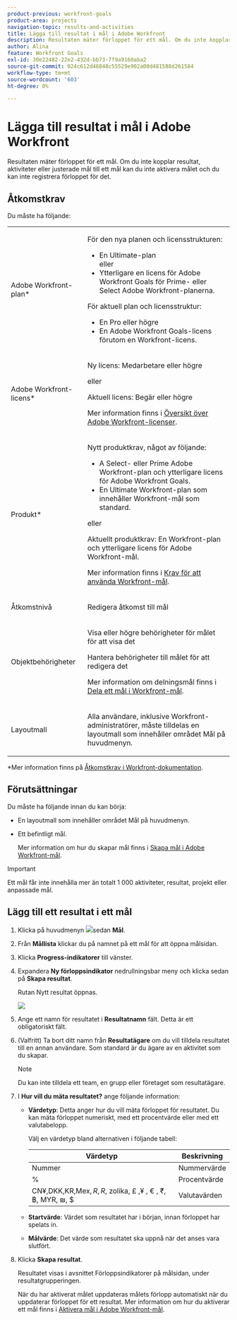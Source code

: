 ```yaml
---
product-previous: workfront-goals
product-area: projects
navigation-topic: results-and-activities
title: Lägga till resultat i mål i Adobe Workfront
description: Resultaten mäter förloppet för ett mål. Om du inte kopplar resultat, aktiviteter eller justerade mål till ett mål kan du inte aktivera målet och du kan inte registrera förloppet för det.
author: Alina
feature: Workfront Goals
exl-id: 30e22482-22e2-432d-bb73-7f9a9160aba2
source-git-commit: 024c612d46848c55529e902a00d481588d261584
workflow-type: tm+mt
source-wordcount: '603'
ht-degree: 0%

---
```


# Lägga till resultat i mål i Adobe Workfront

Resultaten mäter förloppet för ett mål. Om du inte kopplar resultat, aktiviteter eller justerade mål till ett mål kan du inte aktivera målet och du kan inte registrera förloppet för det.

## Åtkomstkrav

Du måste ha följande:

<table style="table-layout:auto">
<col>
</col>
<col>
</col>
<tbody>
 <tr> 
   <td role="rowheader">Adobe Workfront-plan*</td> 
   <td> 
   <p>För den nya planen och licensstrukturen:
  <ul><li>En Ultimate-plan </li>
  eller
  <li>Ytterligare en licens för Adobe Workfront Goals för Prime- eller Select Adobe Workfront-planerna. </li></ul> </p>
<p>För aktuell plan och licensstruktur: 
<ul><li> En Pro eller högre </li>
  <li>En Adobe Workfront Goals-licens förutom en Workfront-licens.</li></ul></p>
   </td> 
  </tr>
 <tr>
 <td role="rowheader">Adobe Workfront-licens*</td>
 <td>
 <p>Ny licens: Medarbetare eller högre</p>
 eller
 <p>Aktuell licens: Begär eller högre</p> <p>Mer information finns i <a href="../../administration-and-setup/add-users/access-levels-and-object-permissions/wf-licenses.md" class="MCXref xref">Översikt över Adobe Workfront-licenser</a>.</p> </td>
 </tr>
 <tr>
 <td role="rowheader">Produkt*</td>
 <td>
 <p> Nytt produktkrav, något av följande: </p>
<ul>
<li>A Select- eller Prime Adobe Workfront-plan och ytterligare licens för Adobe Workfront Goals.</li>
<li>En Ultimate Workfront-plan som innehåller Workfront-mål som standard. </li></ul>
 <p>eller</p>
 <p>Aktuellt produktkrav: En Workfront-plan och ytterligare licens för Adobe Workfront-mål. </p> <p>Mer information finns i <a href="../../workfront-goals/goal-management/access-needed-for-wf-goals.md" class="MCXref xref">Krav för att använda Workfront-mål</a>. </p> </td>
 </tr>
 <tr>
 <td role="rowheader"><p>Åtkomstnivå</p></td>
 <td> <p>Redigera åtkomst till mål</p>  </td>
 </tr>
 <tr data-mc-conditions="">
 <td role="rowheader">Objektbehörigheter</td>
 <td>
  <div>
  <p>Visa eller högre behörigheter för målet för att visa det</p>
  <p>Hantera behörigheter till målet för att redigera det</p>
  <p>Mer information om delningsmål finns i <a href="../../workfront-goals/workfront-goals-settings/share-a-goal.md" class="MCXref xref">Dela ett mål i Workfront-mål</a>. </p>
  </div> </td>
 </tr>
 <tr>
   <td role="rowheader"><p>Layoutmall</p></td>
   <td> <p>Alla användare, inklusive Workfront-administratörer, måste tilldelas en layoutmall som innehåller området Mål på huvudmenyn. </p>  
</td>
  </tr>
</tbody>
</table>

*Mer information finns på [Åtkomstkrav i Workfront-dokumentation](/help/quicksilver/administration-and-setup/add-users/access-levels-and-object-permissions/access-level-requirements-in-documentation.md).

## Förutsättningar

Du måste ha följande innan du kan börja:

* En layoutmall som innehåller området Mål på huvudmenyn.
* Ett befintligt mål.

  Mer information om hur du skapar mål finns i [Skapa mål i Adobe Workfront-mål](../../workfront-goals/goal-management/create-goals.md).

>[!IMPORTANT]
>Ett mål får inte innehålla mer än totalt 1 000 aktiviteter, resultat, projekt eller anpassade mål.

## Lägg till ett resultat i ett mål

<!--

Adding results to goals differs depending on which environment you use.

### Add a result to a goal in the Production environment

1. Go to the goal for which you want to add a result and click the name to open the **Goal Details** panel.
1. Click **Add results**.

   ![](assets/add-result-inside-goal-details-highlighted-350x145.png)

1. Start typing the result you want to achieve in the **Result** field. This is the name of the result and it displays wherever the goal displays. 
1. (Optional) If you want to set the Result Owner as someone other than yourself, click your name in the **Owner** field and start typing the name of the user that you want to assign as the owner of the result, then click it when it appears in the drop-down list.

   >[!NOTE]
   >
   >You cannot assign a team or group as a result owner.

1. In the Value drop-down menu, select the type of value that you want to measure your success by.

   ![](assets/results-value-initial-target-boxes-350x49.png)

   Select from the following options:

   |Option|Value type|
   |---|---|
   | # |Number value |
   | % |Percentage value |
   |$, CN¥, DKK, KR, Mex$, R, R$, zł, £ , ¥ , &euro; , ₹, ฿, MYR, ₪  |Currency values |

   For example, if you want to increase profit to 8%, and profit is currently at 4%, you can select % as the Measured Value.

   >[!TIP]
   >
   >The result Type is always Metric and cannot be edited.

1. In the Initial field, indicate the value that the result has in the beginning, before any progress on it has been recorded. For example, if you want to increase profit to 8%, and profit is currently at 4%, you can enter 4 as the Starting At value. 
1. In the Target field, indicate the value that the result aims to achieve. For example, if you want to increase profit to 8%, and profit is currently at 4%, you can enter 8 as the Ending At value.
1. Click **Save**.

   The result is saved for the selected goal. The progress of the goal automatically updates when you update the progress of a result.

-->

1. Klicka på huvudmenyn ![](assets/main-menu-icon.png)sedan **Mål**.

1. Från **Mållista** klickar du på namnet på ett mål för att öppna målsidan.
1. Klicka **Progress-indikatorer** till vänster.
1. Expandera **Ny förloppsindikator** nedrullningsbar meny och klicka sedan på **Skapa resultat**.

   Rutan Nytt resultat öppnas.

   ![](assets/new-result-box-unshimmed.png)

1. Ange ett namn för resultatet i **Resultatnamn** fält. Detta är ett obligatoriskt fält.
1. (Valfritt) Ta bort ditt namn från **Resultatägare** om du vill tilldela resultatet till en annan användare. Som standard är du ägare av en aktivitet som du skapar.

   >[!NOTE]
   >
   >Du kan inte tilldela ett team, en grupp eller företaget som resultatägare.

1. I **Hur vill du mäta resultatet?** ange följande information:
   * **Värdetyp**: Detta anger hur du vill mäta förloppet för resultatet. Du kan mäta förloppet numeriskt, med ett procentvärde eller med ett valutabelopp.

     Välj en värdetyp bland alternativen i följande tabell:

     | Värdetyp | Beskrivning |
     |---------------------------------------------------------|------------------|
     | Nummer | Nummervärde |
     | % | Procentvärde |
     | CN¥,DKK,KR,Mex$, R, R$, zolika, £ ,¥ , € , ₹, ฿, MYR, ₪, $ | Valutavärden |

   * **Startvärde**: Värdet som resultatet har i början, innan förloppet har spelats in.
   * **Målvärde**: Det värde som resultatet ska uppnå när det anses vara slutfört.
1. Klicka **Skapa resultat**.

   Resultatet visas i avsnittet Förloppsindikatorer på målsidan, under resultatgrupperingen.

   När du har aktiverat målet uppdateras målets förlopp automatiskt när du uppdaterar förloppet för ett resultat. Mer information om hur du aktiverar ett mål finns i [Aktivera mål i Adobe Workfront-mål](../goal-management/activate-goals.md).
